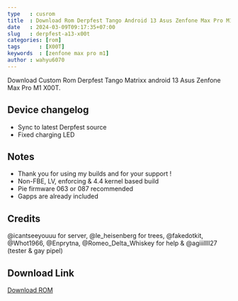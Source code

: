 ```yaml
---
type   : cusrom
title  : Download Rom Derpfest Tango Android 13 Asus Zenfone Max Pro M1
date   : 2024-03-09T09:17:35+07:00
slug   : derpfest-a13-x00t
categories: [rom]
tags      : [X00T]
keywords  : [zenfone max pro m1]
author : wahyu6070
---
```


Download Custom Rom Derpfest Tango Matrixx android 13 Asus Zenfone Max Pro M1 X00T.

## Device changelog
- Sync to latest Derpfest source
- Fixed charging LED

## Notes
- Thank you for using my builds and for your support !
- Non-FBE, LV, enforcing & 4.4 kernel based build
- Pie firmware 063 or 087 recommended
- Gapps are already included 

## Credits
@icantseeyouuu for server, @le_heisenberg for trees, @fakedotkit, @Whot1966, @Enprytna, @Romeo_Delta_Whiskey for help & @agiiillll27 (tester & gay pipel)

## Download Link
[Download ROM](https://tutwuri.id/D2rs)
